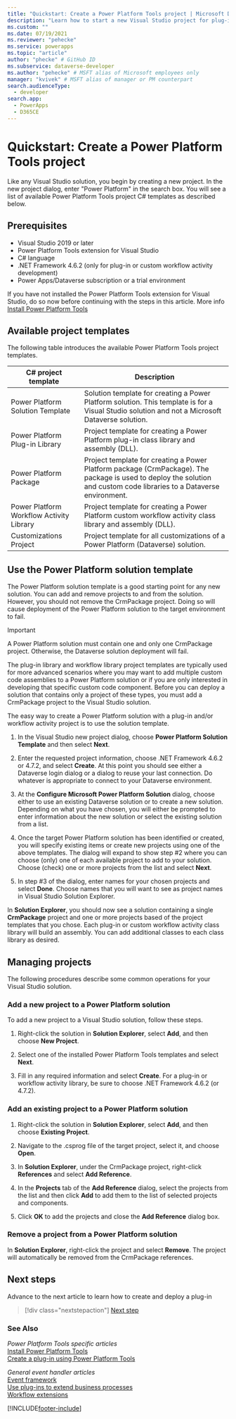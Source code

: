 ```yaml
---
title: "Quickstart: Create a Power Platform Tools project | Microsoft Docs"
description: "Learn how to start a new Visual Studio project for plug-in or custom workflow assembly development using Power Platform Tools."
ms.custom: ""
ms.date: 07/19/2021
ms.reviewer: "pehecke"
ms.service: powerapps
ms.topic: "article"
author: "phecke" # GitHub ID
ms.subservice: dataverse-developer
ms.author: "pehecke" # MSFT alias of Microsoft employees only
manager: "kvivek" # MSFT alias of manager or PM counterpart
search.audienceType: 
  - developer
search.app: 
  - PowerApps
  - D365CE
---
```


# Quickstart: Create a Power Platform Tools project

Like any Visual Studio solution, you begin by creating a new project. In the new project dialog, enter "Power Platform" in the search box. You will see a list of available Power Platform Tools project C# templates as described below.

## Prerequisites

- Visual Studio 2019 or later
- Power Platform Tools extension for Visual Studio
- C# language
- .NET Framework 4.6.2 (only for plug-in or custom workflow activity development)
- Power Apps/Dataverse subscription or a trial environment

If you have not installed the Power Platform Tools extension for Visual Studio, do so now before continuing with the steps in this article. More info [Install Power Platform Tools](devtools-install.md)

## Available project templates

The following table introduces the available Power Platform Tools project templates.

| C# project template | Description |
| --- | --- |
| Power Platform Solution Template | Solution template for creating a Power Platform solution. This template is for a  Visual Studio solution and not a Microsoft Dataverse solution. |
| Power Platform Plug-in Library | Project template for creating a Power Platform plug-in class library and assembly (DLL).|
| Power Platform Package | Project template for creating a Power Platform package (CrmPackage). The package is used to deploy the solution and custom code libraries to a Dataverse environment.|
| Power Platform Workflow Activity Library | Project template for creating a Power Platform custom workflow activity class library and assembly (DLL).|
| Customizations Project | Project template for all customizations of a Power Platform (Dataverse) solution. |

## Use the Power Platform solution template

The Power Platform solution template is a good starting point for any new solution. You can add and remove projects to and from the solution. However, you should not remove the CrmPackage project. Doing so will cause deployment of the Power Platform solution to the target environment to fail.

> [!IMPORTANT]
> A Power Platform solution must contain one and only one CrmPackage project. Otherwise, the Dataverse solution deployment will fail.

The plug-in library and workflow library project templates are typically used for more advanced scenarios where you may want to add multiple custom code assemblies to a Power Platform solution or if you are only interested in developing that specific custom code component. Before you can deploy a solution that contains only a project of these types, you must add a CrmPackage project to the Visual Studio solution.

The easy way to create a Power Platform solution with a plug-in and/or workflow activity project is to use the solution template.

1. In the Visual Studio new project dialog, choose **Power Platform Solution Template** and then select **Next**.

1. Enter the requested project information, choose .NET Framework 4.6.2 or 4.7.2, and select **Create**. At this point you should see either a Dataverse login dialog or a dialog to reuse your last connection. Do whatever is appropriate to connect to your Dataverse environment.

1. At the **Configure Microsoft Power Platform Solution** dialog, choose either to use an existing Dataverse solution or to create a new solution. Depending on what you have chosen, you will either be prompted to enter information about the new solution or select the existing solution from a list.

1. Once the target Power Platform solution has been identified or created, you will specify existing items or create new projects using one of the above templates. The dialog will expand to show step #2 where you can choose (only) one of each available project to add to your solution. Choose (check) one or more projects from the list and select **Next**.

1. In step #3 of the dialog, enter names for your chosen projects and select **Done**. Choose names that you will want to see as project names in Visual Studio Solution Explorer.

In **Solution Explorer**, you should now see a solution containing a single **CrmPackage** project and one or more projects based of the project templates that you chose. Each plug-in or custom workflow activity class library will build an assembly. You can add additional classes to each class library as desired.

## Managing projects

The following procedures describe some common operations for your Visual Studio solution.

### Add a new project to a Power Platform solution

To add a new project to a Visual Studio solution, follow these steps.

1. Right-click the solution in **Solution Explorer**, select **Add**, and then choose **New Project**.

1. Select one of the installed Power Platform Tools templates and select **Next**.

1. Fill in any required information and select **Create**. For a plug-in or workflow activity library, be sure to choose .NET Framework 4.6.2 (or 4.7.2).

### Add an existing project to a Power Platform solution

1. Right-click the solution in **Solution Explorer**, select **Add**, and then choose **Existing Project**.

1. Navigate to the .csprog file of the target project, select it, and choose **Open**.

1. In **Solution Explorer**, under the CrmPackage project, right-click **References** and select **Add Reference**.

1. In the **Projects** tab of the **Add Reference** dialog, select the projects from the list and then click **Add** to add them to the list of selected projects and components.

1. Click **OK** to add the projects and close the **Add Reference** dialog box.

### Remove a project from a Power Platform solution

In **Solution Explorer**, right-click the project and select **Remove**. The project will automatically be removed from the CrmPackage references.

## Next steps

Advance to the next article to learn how to create and deploy a plug-in

> [!div class="nextstepaction"]
> [Next step](devtools-create-plugin.md)

### See Also

*Power Platform Tools specific articles*  
[Install Power Platform Tools](devtools-install.md)  
[Create a plug-in using Power Platform Tools](devtools-create-plugin.md)

*General event handler articles*  
[Event framework](../event-framework.md)  
[Use plug-ins to extend business processes](../plug-ins.md)  
[Workflow extensions](../workflow/workflow-extensions.md)

[!INCLUDE[footer-include](../../../includes/footer-banner.md)]
